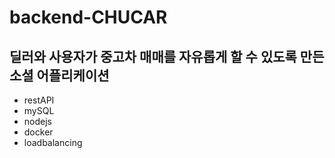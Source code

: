 # backend-CHUCAR
## 딜러와 사용자가 중고차 매매를 자유롭게 할 수 있도록 만든 소셜 어플리케이션
* restAPI
* mySQL
* nodejs
* docker
* loadbalancing
